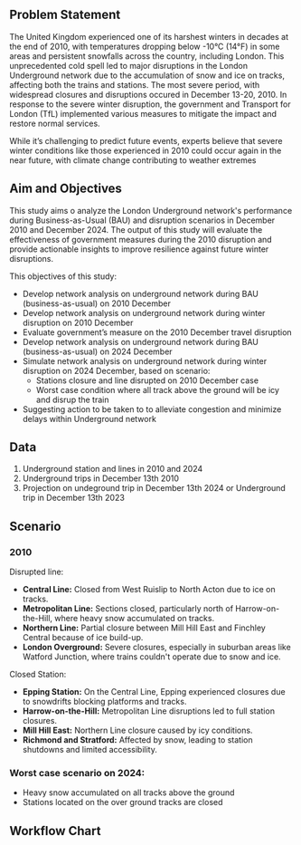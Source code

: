## Problem Statement

The United Kingdom experienced one of its harshest winters in decades at the end of 2010, with temperatures dropping below -10°C (14°F) in some areas and persistent snowfalls across the country, including London. This unprecedented cold spell led to major disruptions in the London Underground network due to the accumulation of snow and ice on tracks, affecting both the trains and stations. The most severe period, with widespread closures and disruptions occured in December 13-20, 2010. In response to the severe winter disruption, the government and Transport for London (TfL) implemented various measures to mitigate the impact and restore normal services.

While it’s challenging to predict future events, experts believe that severe winter conditions like those experienced in 2010 could occur again in the near future, with climate change contributing to weather extremes

## Aim and Objectives

This study aims o analyze the London Underground network's performance during Business-as-Usual (BAU) and disruption scenarios in December 2010 and December 2024. The output of this study will evaluate the effectiveness of government measures during the 2010 disruption and provide actionable insights to improve resilience against future winter disruptions.

This objectives of this study:

- Develop network analysis on underground network during BAU (business-as-usual) on 2010 December
- Develop network analysis on underground network during winter disruption on 2010 December
- Evaluate government’s measure on the 2010 December travel disruption
- Develop network analysis on underground network during BAU (business-as-usual) on 2024 December
- Simulate network analysis on underground network during winter disruption on 2024 December, based on scenario:
    - Stations closure and line disrupted on 2010 December case
    - Worst case condition where all track above the ground will be icy and disrup the train
- Suggesting action to be taken to to alleviate congestion and minimize delays within Underground network

## Data

1. Underground station and lines in 2010 and 2024
2. Underground trips in December 13th 2010
3. Projection on undeground trip in December 13th 2024 or Underground trip in December 13th 2023

## Scenario

### 2010

Disrupted line:

- **Central Line:** Closed from West Ruislip to North Acton due to ice on tracks.
- **Metropolitan Line:** Sections closed, particularly north of Harrow-on-the-Hill, where heavy snow accumulated on tracks.
- **Northern Line:** Partial closure between Mill Hill East and Finchley Central because of ice build-up.
- **London Overground:** Severe closures, especially in suburban areas like Watford Junction, where trains couldn't operate due to snow and ice.

Closed Station:

- **Epping Station:** On the Central Line, Epping experienced closures due to snowdrifts blocking platforms and tracks.
- **Harrow-on-the-Hill:** Metropolitan Line disruptions led to full station closures.
- **Mill Hill East:** Northern Line closure caused by icy conditions.
- **Richmond and Stratford:** Affected by snow, leading to station shutdowns and limited accessibility.

### Worst case scenario on 2024:

- Heavy snow accumulated on all tracks above the ground
- Stations located on the over ground tracks are closed

## Workflow Chart

